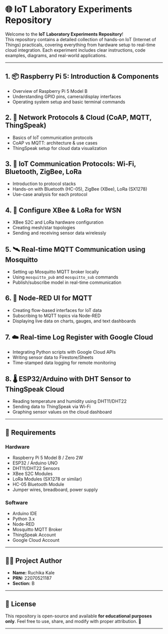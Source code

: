 # 🌐 IoT Laboratory Experiments Repository

Welcome to the **IoT Laboratory Experiments Repository**!  
This repository contains a detailed collection of hands-on IoT (Internet of Things) practicals, covering everything from hardware setup to real-time cloud integration. Each experiment includes clear instructions, code examples, diagrams, and real-world applications.

---

## 1. 📦 Raspberry Pi 5: Introduction & Components
- Overview of Raspberry Pi 5 Model B
- Understanding GPIO pins, camera/display interfaces
- Operating system setup and basic terminal commands

## 2. 🔗 Network Protocols & Cloud (CoAP, MQTT, ThingSpeak)
- Basics of IoT communication protocols
- CoAP vs MQTT: architecture & use cases
- ThingSpeak setup for cloud data visualization

## 3. 📡 IoT Communication Protocols: Wi-Fi, Bluetooth, ZigBee, LoRa
- Introduction to protocol stacks
- Hands-on with Bluetooth (HC-05), ZigBee (XBee), LoRa (SX1278)
- Use-case analysis for each protocol

## 4. 📶 Configure XBee & LoRa for WSN
- XBee S2C and LoRa hardware configuration
- Creating mesh/star topologies
- Sending and receiving sensor data wirelessly

## 5. 🛰️ Real-time MQTT Communication using Mosquitto
- Setting up Mosquitto MQTT broker locally
- Using `mosquitto_pub` and `mosquitto_sub` commands
- Publish/subscribe model in real-time communication

## 6. 🧩 Node-RED UI for MQTT
- Creating flow-based interfaces for IoT data
- Subscribing to MQTT topics via Node-RED
- Displaying live data on charts, gauges, and text dashboards

## 7. ☁️ Real-time Log Register with Google Cloud
- Integrating Python scripts with Google Cloud APIs
- Writing sensor data to Firestore/Sheets
- Time-stamped data logging for remote monitoring

## 8. 🌡️ ESP32/Arduino with DHT Sensor to ThingSpeak Cloud
- Reading temperature and humidity using DHT11/DHT22
- Sending data to ThingSpeak via Wi-Fi
- Graphing sensor values on the cloud dashboard

---

## 🧰 Requirements

### Hardware
- Raspberry Pi 5 Model B / Zero 2W
- ESP32 / Arduino UNO
- DHT11/DHT22 Sensors
- XBee S2C Modules
- LoRa Modules (SX1278 or similar)
- HC-05 Bluetooth Module
- Jumper wires, breadboard, power supply

### Software
- Arduino IDE
- Python 3.x
- Node-RED
- Mosquitto MQTT Broker
- ThingSpeak Account
- Google Cloud Account

---


## 👨‍🔬 Project Author

- **Name:** Ruchika Kale
- **PRN:** 22070521187
- **Section:** B  

---

## 📜 License

This repository is open-source and available **for educational purposes only**. Feel free to use, share, and modify with proper attribution. 📘

---

